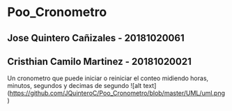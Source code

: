 # Poo_Cronometro
## Jose Quintero Cañizales - 20181020061
## Cristhian Camilo Martinez - 20181020021
Un cronometro que puede iniciar o reiniciar el conteo midiendo horas, minutos, segundos y decimas de segundo
![alt text] (https://github.com/JQuinteroC/Poo_Cronometro/blob/master/UML/uml.png)

